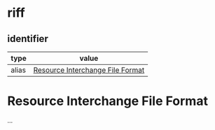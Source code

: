 # riff

## identifier
| type              | value
| ----------------- | -----
| alias             | [Resource Interchange File Format](#resource-interchange-file-format)

# Resource Interchange File Format
...